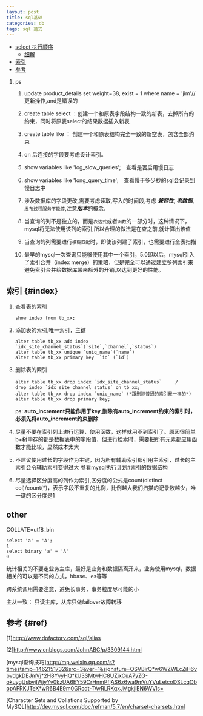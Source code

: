 ```yaml
---
layout: post
title: sql基础
categories: db
tags: sql 范式
---
```


*   [select 执行顺序](#select)
    *   [细解](#sql)
*   [索引](#index)
*   [参考](#ref)

1.  ps

    1.  update product_details set weight=38, exist = 1 where name = 'jim'// 更新操作,and是错误的　

    2.  create table select ：创建一个和原表字段结构一致的新表，去掉所有的约束，同时将原表select的结果数据插入新表　　　　

    3.  create table like ： 创建一个和原表结构完全一致的新空表，包含全部约束　　　　

    4.  on 后连接的字段要考虑设计索引。　　

    5.  show variables like 'log_slow_queries';　查看是否启用慢日志　

    6.  show  variables like 'long_query_time';　查看慢于多少秒的sql会记录到慢日志中

    7.  涉及数据库的字段更改,需要考虑读取,写入的时间段,考虑 ***兼容性***,  ***老数据***,`发布过程服务不能停`,注意***版本***的概念.

    8.   当查询的列不是独立的，而是`表达式`或者`函数`的一部分时，这种情况下，mysql将无法使用该列的索引,所以合理的做法是在查之前,就计算出该值

    9.   当查询的列需要进行`模糊匹配`时，即使该列建了索引，也需要进行全表扫描

    10.   最早的mysql一次查询只能够使用其中一个索引，5.0即以后，mysql引入了索引合并（index merge）的策略，但是完全可以通过建立多列索引来避免索引合并给数据库带来额外的开销,以达到更好的性能。


## 索引 {#index}

1.  查看表的索引　　

        show index from tb_xx;
2.  添加表的索引,唯一索引，主键　　

        alter table tb_xx add index `idx_site_channel_status`(`site`,`channel`,`status`)
        alter table tb_xx unique `uniq_name`(`name`)
        alter table tb_xx primary key  `id` (`id`)
3.  删除表的索引　　

        alter table tb_xx drop index `idx_site_channel_status`　　　/　　drop index `idx_site_channel_status` on tb_xx;
        alter table tb_xx drop index `uniq_name` (*跟删除普通的索引是一样的*)
        alter table tb_xx drop primary key;
    ps: **auto_increment只能作用于key,删除有auto_increment约束的索引时，必须先将auto_increment约束删除**

4.  尽量不要在索引列上进行运算，使用函数，这样就用不到索引了。原因很简单b+树中存的都是数据表中的字段值，但进行检索时，需要把所有元素都应用函数才能比较，显然成本太大
5.  不建议使用过长的字段作为主键，因为所有辅助索引都引用主索引，过长的主索引会令辅助索引变得过大 参看[mysql执行计划#索引的数据结构](/2016/07/16/mysql_explain#ds)
6.  尽量选择区分度高的列作为索引,区分度的公式是count(distinct col)/count(\*)，表示字段不重复的比例，比例越大我们扫描的记录数越少，唯一键的区分度是1

## other

COLLATE=utf8_bin

    select 'a' = 'A';
    1
    select binary 'a' = 'A'
    0

统计相关的不要走业务主库，最好是业务和数据隔离开来，业务使用mysql，数据相关的可以是不同的方式，hbase、es等等

跨系统调用需要注意，避免长事务，事务粒度尽可能的小

主从一致：
   只读主库，从库只做failover故障转移

## 参考 {#ref}

[1]<http://www.dofactory.com/sql/alias>

[2]<http://www.cnblogs.com/JohnABC/p/3309144.html>

[mysql查询技巧]<http://mp.weixin.qq.com/s?timestamp=1462151732&src=3&ver=1&signature=OSVBirQ*w6WZWLcZjH6vpvdgkDEJmVj*2H8YvyHQ*kU3SMtwHC8UZjxCuA7yZG-okuygUsbvjIWjyYv0kzUA6EY59CrHnmPfjAS6z6wa9mVuYVuLetcoDSLcqObopAFRKJTeX*wR6B4E9m0GRcdt-TAvRLRKqxJMgkjiEN6WVls=>

[Character Sets and Collations Supported by MySQL]<http://dev.mysql.com/doc/refman/5.7/en/charset-charsets.html>
